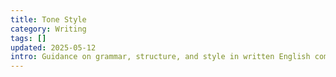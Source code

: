 ```yaml
---
title: Tone Style
category: Writing
tags: []
updated: 2025-05-12
intro: Guidance on grammar, structure, and style in written English communication.
---
```

